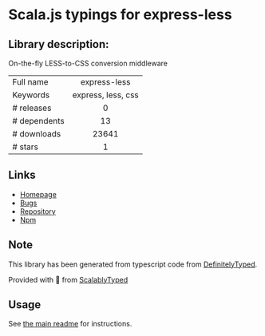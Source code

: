 
# Scala.js typings for express-less


## Library description:
On-the-fly LESS-to-CSS conversion middleware

|                    |                 |
| ------------------ | :-------------: |
| Full name          | express-less |
| Keywords           | express, less, css |
| # releases         | 0 |
| # dependents       | 13 |
| # downloads        | 23641 |
| # stars            | 1 |

## Links
- [Homepage](https://github.com/toogle/express-less#readme)
- [Bugs](https://github.com/toogle/express-less/issues)
- [Repository](https://github.com/toogle/express-less)
- [Npm](https://www.npmjs.com/package/express-less)
    


## Note
This library has been generated from typescript code from [DefinitelyTyped](https://definitelytyped.org).

Provided with :purple_heart: from [ScalablyTyped](https://github.com/oyvindberg/ScalablyTyped)

## Usage
See [the main readme](../../readme.md) for instructions.


